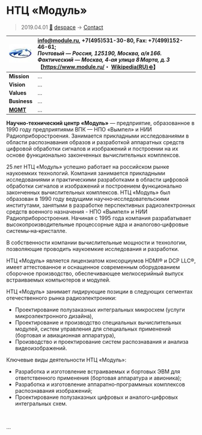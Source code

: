 # НТЦ «Модуль»
> 2019.04.01 [🚀](../../index/index.md) [despace](../index.md) → [Contact](../contact.md)

|[![](../f/contact/n/ntc_module_logo1_thumb.webp)](../f/contact/n/ntc_module_logo1.webp)|<info@module.ru>, +7(495)531-30-80, Fax: +7(499)152-46-61;<br> *Почтовый — Россия, 125190, Москва, а/я 166. Фактический — Москва, 4‑ая улица 8 Марта, д. 3*<br> 【<https://www.module.ru/>・ [Wikipedia(RU) ⎆](https://ru.wikipedia.org/wiki/НТЦ_«Модуль»)】|
|:--|:--|
|**Mission**|…|
|**Vision**|…|
|**Values**|…|
|**Business**|…|
|**[MGMT](../mgmt.md)**|…|

**Научно‑технический центр «Модуль»** — предприятие, образованное в 1990 году предприятиями ВПК — НПО «Вымпел» и НИИ Радиоприборостроения. Занимается прикладными исследованиями в области распознавания образов и разработкой аппаратных средств цифровой обработки сигналов и изображений и построении на их основе функционально законченных вычислительных комплексов.

25 лет НТЦ «Модуль» успешно работает на российском рынке наукоемких технологий. Компания занимается прикладными исследованиями и практическими разработками в области цифровой обработки сигналов и изображений и построением функционально законченных вычислительных комплексов. НТЦ «Модуль» был образован в 1990 году ведущими научно‑исследовательскими институтами, занятыми в разработке перспективных радиоэлектронных средств военного назначения - НПО «Вымпел» и НИИ Радиоприборостроения. Начиная с 1995 года компания разрабатывает высокопроизводительные процессорные ядра и аналогово‑цифровые системы‑на‑кристалле.

В собственности компании вычислительные мощности и технологии, позволяющие проводить наукоемкие исследования и разработки.

НТЦ «Модуль» является лицензиатом консорциумов HDMI® и DCP LLC®, имеет аттестованное и оснащенное современным оборудованием сборочное производство, обеспечивающее мелкосерийный выпуск встраиваемых компьютеров и модулей.

НТЦ «Модуль» занимает лидирующие позиции в следующих сегментах отечественного рынка радиоэлектроники:

   - Проектирование полузаказных интегральных микросхем (услуги микроэлектронного дизайна),
   - Проектирование и производство специальных вычислительных модулей, систем управления для специальных применений (бортовая и авиационная аппаратура),
   - Производство и проектирование систем распознавания и анализа видеоизображений.

Ключевые виды деятельности НТЦ «Модуль»:

   - Разработка и изготовление встраиваемых и бортовых ЭВМ для ответственного применения (бортовая аппаратура и авионика);
   - Разработка и изготовление аппаратно‑программных комплексов распознавания изображений;
   - Проектирование полузаказных цифровых и аналого‑цифровых интегральных схем.


<p style="page-break-after:always"> </p>

…
